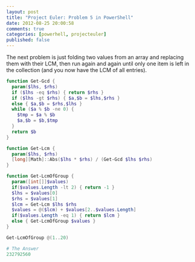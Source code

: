 ```yaml
---
layout: post
title: "Project Euler: Problem 5 in PowerShell"
date: 2012-08-25 20:00:58
comments: true
categories: [powerhell, projecteuler]
published: false
---
```


The next problem is just folding two values from an array and replacing them with their LCM, then run again and again until only one item is left in the collection (and you now have the LCM of all entries).

``` ps1 What is the smallest positive number that is evenly divisible by all of the numbers from 1 to 20?
function Get-Gcd {
  param($lhs, $rhs)
  if ($lhs -eq $rhs) { return $rhs }
  if ($lhs -gt $rhs) { $a,$b = $lhs,$rhs }
  else { $a,$b = $rhs,$lhs }
  while ($a % $b -ne 0) {
    $tmp = $a % $b
    $a,$b = $b,$tmp
  }
  return $b
}

function Get-Lcm {
  param($lhs, $rhs)
  [long][Math]::Abs($lhs * $rhs) / (Get-Gcd $lhs $rhs)
}

function Get-LcmOfGroup {
  param([int[]]$values)
  if($values.Length -lt 2) { return -1 }
  $lhs = $values[0]
  $rhs = $values[1]
  $lcm = Get-Lcm $lhs $rhs
  $values = @($lcm) + $values[2..$values.Length]
  if($values.Length -eq 1) { return $lcm }
  else { Get-LcmOfGroup $values }
}

Get-LcmOfGroup @(1..20)

# The Answer
232792560
```
